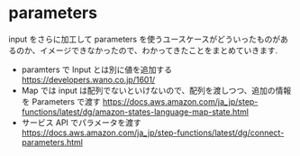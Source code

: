 # parameters

input をさらに加工して parameters を使うユースケースがどういったものがあるのか、イメージできなかったので、わかってきたことをまとめていきます.

- paramters で Input とは別に値を追加する
  https://developers.wano.co.jp/1601/
- Map では input は配列でないといけないので、配列を渡しつつ、追加の情報を Parameters で渡す
  https://docs.aws.amazon.com/ja_jp/step-functions/latest/dg/amazon-states-language-map-state.html
- サービス API でパラメータを渡す
  https://docs.aws.amazon.com/ja_jp/step-functions/latest/dg/connect-parameters.html
